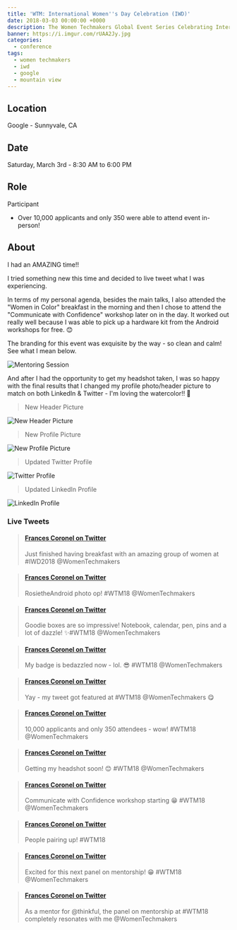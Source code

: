 ```yaml
---
title: 'WTM: International Women''s Day Celebration (IWD)'
date: 2018-03-03 00:00:00 +0000
description: The Women Techmakers Global Event Series Celebrating International Women's Day
banner: https://i.imgur.com/rUAA2Jy.jpg
categories:
  - conference
tags:
  - women techmakers
  - iwd
  - google
  - mountain view
---
```


## Location

Google - Sunnyvale, CA

## Date

Saturday, March 3rd - 8:30 AM to 6:00 PM

## Role

Participant

* Over 10,000 applicants and only 350 were able to attend event in-person!

## About

I had an AMAZING time!!

I tried something new this time and decided to live tweet what I was experiencing.

In terms of my personal agenda, besides the main talks, I also attended the "Women in Color" breakfast in the morning and then I chose to attend the "Communicate with Confidence" workshop later on in the day. It worked out really well because I was able to pick up a hardware kit from the Android workshops for free. 😊

The branding for this event was exquisite by the way - so clean and calm! See what I mean below.

![Mentoring Session](https://i.imgur.com/Muxg4oO.jpg)

And after I had the opportunity to get my headshot taken, I was so happy with the final results that I changed my profile photo/header picture to match on both LinkedIn & Twitter - I'm loving the watercolor!! 🌊️

> New Header Picture

![New Header Picture](https://i.imgur.com/DMZI6ni.jpg)

> New Profile Picture

![New Profile Picture](https://i.imgur.com/KBPjkn8.jpg)

> Updated Twitter Profile

![Twitter Profile](https://i.imgur.com/OplHVur.png)

> Updated LinkedIn Profile

![LinkedIn Profile](https://i.imgur.com/R75pU6G.png)

### Live Tweets

<blockquote class="embedly-card"><h4><a href="https://twitter.com/fvcproductions/status/969989069454413824">Frances Coronel on Twitter</a></h4><p>Just finished having breakfast with an amazing group of women at #IWD2018 @WomenTechmakers</p></blockquote>

<blockquote class="embedly-card"><h4><a href="https://twitter.com/fvcproductions/status/969995506897293312">Frances Coronel on Twitter</a></h4><p>RosietheAndroid photo op! #WTM18 @WomenTechmakers</p></blockquote>

<blockquote class="embedly-card"><h4><a href="https://twitter.com/fvcproductions/status/970000938084782080">Frances Coronel on Twitter</a></h4><p>Goodie boxes are so impressive! Notebook, calendar, pen, pins and a lot of dazzle! ✨#WTM18 @WomenTechmakers</p></blockquote>

<blockquote class="embedly-card"><h4><a href="https://twitter.com/fvcproductions/status/970001386367746049">Frances Coronel on Twitter</a></h4><p>My badge is bedazzled now - lol. 😎 #WTM18 @WomenTechmakers</p></blockquote>

<blockquote class="embedly-card"><h4><a href="https://twitter.com/fvcproductions/status/970002993499312128">Frances Coronel on Twitter</a></h4><p>Yay - my tweet got featured at #WTM18 @WomenTechmakers 😋</p></blockquote>

<blockquote class="embedly-card"><h4><a href="https://twitter.com/fvcproductions/status/970006361324052482">Frances Coronel on Twitter</a></h4><p>10,000 applicants and only 350 attendees - wow! #WTM18 @WomenTechmakers</p></blockquote>

<blockquote class="embedly-card"><h4><a href="https://twitter.com/fvcproductions/status/970040838263730177">Frances Coronel on Twitter</a></h4><p>Getting my headshot soon! 😊 #WTM18 @WomenTechmakers</p></blockquote>

<blockquote class="embedly-card"><h4><a href="https://twitter.com/fvcproductions/status/970049121326309376">Frances Coronel on Twitter</a></h4><p>Communicate with Confidence workshop starting 😁 #WTM18 @WomenTechmakers</p></blockquote>

<blockquote class="embedly-card"><h4><a href="https://twitter.com/fvcproductions/status/970050283471425536">Frances Coronel on Twitter</a></h4><p>People pairing up! #WTM18</p></blockquote>

<blockquote class="embedly-card"><h4><a href="https://twitter.com/fvcproductions/status/970084513932918785">Frances Coronel on Twitter</a></h4><p>Excited for this next panel on mentorship! 😁 #WTM18 @WomenTechmakers</p></blockquote>

<blockquote class="embedly-card"><h4><a href="https://twitter.com/fvcproductions/status/970090517294804992">Frances Coronel on Twitter</a></h4><p>As a mentor for @thinkful, the panel on mentorship at #WTM18 completely resonates with me @WomenTechmakers</p></blockquote>

<script async src="//cdn.embedly.com/widgets/platform.js" charset="UTF-8"></script>
